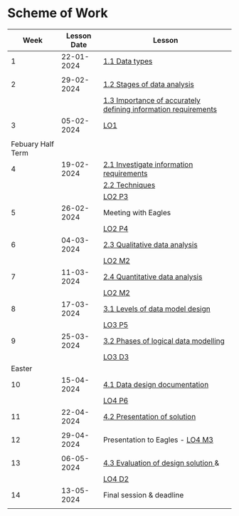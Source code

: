 # Scheme of Work

| Week | Lesson Date | Lesson |
|------|-----|-|
| 1 | 22-01-2024 | [1.1 Data types](/content/1-1%20Data%20types/Intro.ipynb) |
| | | |
| 2 | 29-02-2024 | [1.2 Stages of data analysis](/content/1-2%20Stages%20of%20data%20analysis.ipynb) |
| | | [1.3 Importance of accurately defining information requirements](/content/1-3%20Importance%20of%20accurately%20defining%20information%20requirements.md) |
| 3 | 05-02-2024 | [LO1](/content/LO1.md) |
| | | |
| Febuary Half Term |
| 4 | 19-02-2024 | [2.1 Investigate information requirements](/content/2-1%20Investigate%20information%20requirements%20.md) |
| | | [2.2 Techniques](/content/2-2%20Techniques%20.md) |
| | | [LO2 P3 ](/content/LO2.md#p3) |
| 5 | 26-02-2024 | Meeting with Eagles   |
| | | [LO2 P4 ](/content/LO2.md#p4) |
| 6 | 04-03-2024 | [2.3 Qualitative data analysis](/content/2-3%20Qualitative%20data%20analysis.md) |
| | | [LO2 M2 ](/content/LO2.md#m2) |
| 7 | 11-03-2024 | [2.4 Quantitative data analysis](/content/2-4%20Quantitative%20data%20analysis.md) |
| | | [LO2 M2 ](/content/LO2.md#m2) |
| 8 | 17-03-2024 | [3.1 Levels of data model design](/content/3-1%20Levels%20of%20data%20model%20design.md) |
| | | [LO3 P5](/content/LO3.md#p5) |
| 9 | 25-03-2024 | [3.2 Phases of logical data modelling](/content/3-2%20Phases%20of%20logical%20data%20modelling.md)  |
| | | [LO3 D3](/content/LO3.md#d3) |
| Easter |
| 10 | 15-04-2024 | [4.1 Data design documentation](/content/4-1%20Data%20design%20documentation.md)  |
| | | [LO4 P6 ](/content/LO4.md#p6) |
| 11 | 22-04-2024 | [4.2 Presentation of solution](/content/4-2%20Presentation%20of%20solution.md) |
| | | |
| 12 | 29-04-2024 | Presentation to Eagles - [LO4 M3](/content/LO4.md#m3) |
| | | |
| 13 | 06-05-2024 | [4.3 Evaluation of design solution ](/content/4-3%20Evaluation%20of%20design%20solution%20.md) &  |
| | | [LO4 D2](/content/LO4.md#d2) |
| 14 | 13-05-2024 | Final session & deadline |
| | | |
